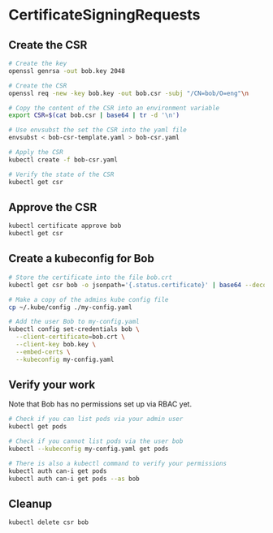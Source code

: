 # CertificateSigningRequests

## Create the CSR

```bash
# Create the key
openssl genrsa -out bob.key 2048

# Create the CSR
openssl req -new -key bob.key -out bob.csr -subj "/CN=bob/O=eng"\n

# Copy the content of the CSR into an environment variable
export CSR=$(cat bob.csr | base64 | tr -d '\n')

# Use envsubst the set the CSR into the yaml file
envsubst < bob-csr-template.yaml > bob-csr.yaml

# Apply the CSR
kubectl create -f bob-csr.yaml

# Verify the state of the CSR
kubectl get csr
```

## Approve the CSR

```bash
kubectl certificate approve bob
kubectl get csr
```

## Create a kubeconfig for Bob

```bash
# Store the certificate into the file bob.crt
kubectl get csr bob -o jsonpath='{.status.certificate}' | base64 --decode > bob.crt

# Make a copy of the admins kube config file
cp ~/.kube/config ./my-config.yaml

# Add the user Bob to my-config.yaml
kubectl config set-credentials bob \
  --client-certificate=bob.crt \
  --client-key bob.key \
  --embed-certs \
  --kubeconfig my-config.yaml
```

## Verify your work

Note that Bob has no permissions set up via RBAC yet.

```bash
# Check if you can list pods via your admin user
kubectl get pods

# Check if you cannot list pods via the user bob
kubectl --kubeconfig my-config.yaml get pods

# There is also a kubectl command to verify your permissions
kubectl auth can-i get pods
kubectl auth can-i get pods --as bob
```

## Cleanup
```bash
kubectl delete csr bob
```